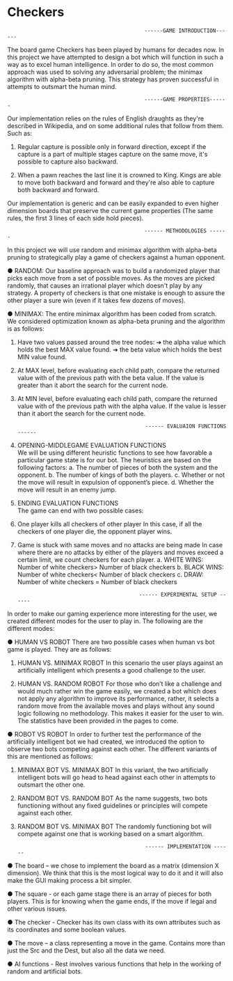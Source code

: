 # Checkers



                                                ------GAME INTRODUCTION------

The board game Checkers has been played by humans for decades now. In this project we have attempted to design a bot which will function in such a way as to excel human intelligence. In order to do so, the most common approach was used to solving any adversarial problem; the minimax algorithm with alpha-beta pruning. This strategy has proven successful in attempts to outsmart the human mind.



	                                            ------GAME PROPERTIES------
                                                          
Our implementation relies on the rules of English draughts as they're described in Wikipedia, and on some additional rules that follow from them. Such as: 

1.  Regular capture is possible only in forward direction, except if the capture is a part of multiple stages capture on the same move, it's possible to capture also backward.  

2. When a pawn reaches the last line it is crowned to King. Kings are able to move both backward and forward and they're also able to capture both backward and forward. 
      
Our implementation is generic and can be easily expanded to even higher dimension boards that preserve the current game properties (The same rules, the first 3 lines of each side hold pieces).


                                	            ------ METHODOLOGIES ------

In this project we will use random and minimax algorithm with alpha-beta pruning to strategically play a game of checkers against a human opponent.  

● RANDOM: 
    Our baseline approach was to build a randomized player that picks each move from a set of possible moves. As the moves are picked randomly, that causes an irrational player which doesn't play by any strategy. A property of checkers is that one mistake is enough to assure the other player a sure win (even if it takes few dozens of moves). 

● MINIMAX:
The entire minimax algorithm has been coded from scratch. We considered optimization known as alpha-beta pruning and the algorithm is as follows: 

1. Have two values passed around the tree nodes:
➔   the alpha value which holds the best MAX value found.
➔   the beta value which holds the best MIN value found.
      
2. At MAX level, before evaluating each child path, compare the returned value with of the previous path with the beta value. If the value is greater than it abort the search for the current node.

3. At MIN level, before evaluating each child path, compare the returned value with of the previous path with the alpha value. If the value is lesser than it abort the search for the current node. 


	                                            ------ EVALUAION FUNCTIONS ------

1. OPENING-MIDDLEGAME EVALUATION FUNCTIONS  
We will be using different heuristic functions to see how favorable a particular game state is for our bot. The heuristics are based on the following factors:
a. The number of pieces of both the system and the opponent. 
b. The number of kings of both the players. 
c. Whether or not the move will result in expulsion of opponent’s piece. 
d. Whether the move will result in an enemy jump.
  
2. ENDING EVALUATION FUNCTIONS  
The game can end with two possible cases: 

  1. One player kills all checkers of other player In this case, if all the checkers of one player die, the opponent player  wins. 
  
  2. Game is stuck with same moves and no attacks are being made In case where there are no attacks by either of the players and moves exceed a certain limit, we count checkers for each player.
  a. WHITE WINS: Number of white checkers> Number of black checkers
  b. BLACK WINS: Number of white checkers< Number of black checkers
  c. DRAW: Number of white checkers = Number of black checkers

 
                                            	------ EXPERIMENTAL SETUP ------

In order to make our gaming experience more interesting for the user, we created different modes for the user to play in. The following are the different modes: 

● HUMAN VS ROBOT 
There are two possible cases when human vs bot game is played. They are as follows: 
    
1. HUMAN VS. MINIMAX ROBOT 
  In this scenario the user plays against an artificially intelligent which presents a good challenge to the user. 
  
2. HUMAN VS. RANDOM ROBOT 
  For those who don’t like a challenge and would much rather win the game easily, we created a bot which does not apply any algorithm to improve its performance, rather, it selects a random move from the available moves and plays without any sound logic following no methodology. This makes it easier for the user to win. The statistics have been provided in the pages to come.   

● ROBOT VS ROBOT 
    In order to further test the performance of the artificially intelligent bot we had created, we introduced the option to observe two bots competing against each other. The different variants of this are mentioned as follows: 
    
1. MINIMAX BOT VS. MINIMAX BOT 
   In this variant, the two artificially intelligent bots will go head to head against each other in attempts to outsmart the other one. 

2. RANDOM BOT VS. RANDOM BOT 
   As the name suggests, two bots functioning without any fixed guidelines or principles will compete against each other. 

3. RANDOM BOT VS. MINIMAX BOT 
   The randomly functioning bot will compete against one that is working based on a smart algorithm. 


                                            	------ IMPLEMENTATION ------
 
● The board – we chose to implement the board as a matrix (dimension X dimension). We think that this is the most logical way to do it and it will also make the GUI making process a bit simpler. 

● The square - or each game stage there is an array of pieces for both players. This is for knowing when the game ends, if the move if legal and other various issues.  

● The checker - Checker has its own class with its own attributes such as its coordinates and some boolean values. 

● The move – a class representing a move in the game. Contains more than just the Src and the Dest, but also all the data we need. 

● AI functions - Rest involves various functions that help in the working of random and artificial bots.

